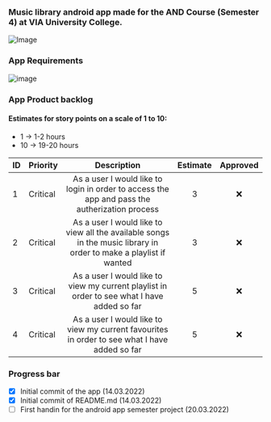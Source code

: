 ### Music library android app made for the AND Course (Semester 4) at VIA University College. 
![Image](https://upload.wikimedia.org/wikipedia/commons/5/5d/VIA_UC_logo.png)

### App Requirements
![image](https://user-images.githubusercontent.com/82092907/158166131-3505404a-68cc-41ae-8492-ffe9cf5207d6.png)

### App Product backlog
#### Estimates for story points on a scale of 1 to 10:
- 1 -> 1-2 hours
- 10 -> 19-20 hours

| ID | Priority | Description   | Estimate  | Approved | 
| -- | -------  |:-------------:| :--------:| :------: | 
| 1  | Critical | As a user I would like to login in order to access the app and pass the autherization process| 3     | ❌      | 
| 2  | Critical | As a user I would like to view all the available songs in the music library in order to make a playlist if wanted|   3     | ❌      | 
| 3  | Critical | As a user I would like to view my current playlist in order to see what I have added so far|    5     | ❌      |
| 4  | Critical | As a user I would like to view my current favourites in order to see what I have added so far|    5     | ❌      |


### Progress bar
- [x] Initial commit of the app (14.03.2022)
- [x] Initial commit of README.md (14.03.2022) 
- [ ] First handin for the android app semester project (20.03.2022)
